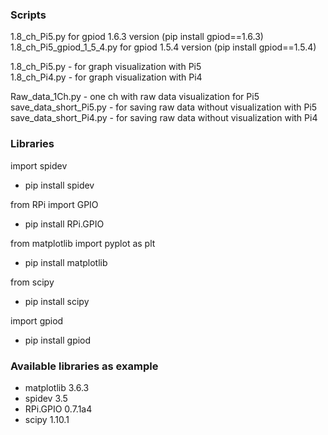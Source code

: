 ### Scripts   
1.8_ch_Pi5.py for gpiod 1.6.3 version (pip install gpiod==1.6.3)  
1.8_ch_Pi5_gpiod_1_5_4.py for gpiod 1.5.4 version (pip install gpiod==1.5.4)


1.8_ch_Pi5.py - for graph visualization with Pi5  
1.8_ch_Pi4.py - for graph visualization with Pi4  

Raw_data_1Ch.py - one ch with raw data visualization for Pi5      
save_data_short_Pi5.py - for saving raw data without visualization with Pi5  
save_data_short_Pi4.py - for saving raw data without visualization with Pi4  


### Libraries 
import spidev  
  - pip install spidev

from RPi import GPIO
  - pip install RPi.GPIO

from matplotlib import pyplot as plt   
  - pip install matplotlib

from scipy
  - pip install scipy  

import gpiod  
  - pip install gpiod

### Available libraries as example 
  - matplotlib                         3.6.3
  - spidev                             3.5  
  - RPi.GPIO                           0.7.1a4
  - scipy                              1.10.1
